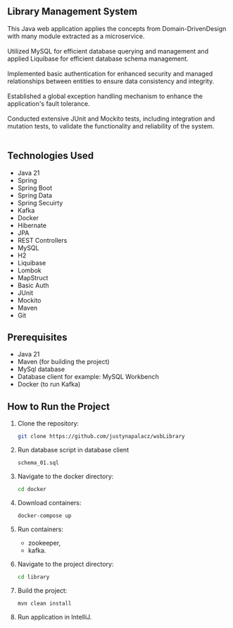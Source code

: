 ## Library Management System


This Java web application applies the concepts from Domain-DrivenDesign with many module extracted as a microservice.
<br>
<br>
Utilized MySQL for efficient database querying and management and applied Liquibase for efficient database schema management.
<br>
<br>
Implemented basic authentication for enhanced security and managed relationships between entities to ensure data consistency and integrity.
<br>
<br>
Established a global exception handling mechanism to enhance the application's fault tolerance.
<br>
<br>
Conducted extensive JUnit and Mockito tests, including integration and mutation tests, to validate the functionality and reliability of the system.
<br>
<br>

## Technologies Used
- Java 21
- Spring
- Spring Boot
- Spring Data
- Spring Secuirty
- Kafka
- Docker
- Hibernate
- JPA
- REST Controllers
- MySQL
- H2
- Liquibase
- Lombok
- MapStruct
- Basic Auth
- JUnit
- Mockito
- Maven
- Git

## Prerequisites

- Java 21
- Maven (for building the project)
- MySql database
- Database client for example: MySQL Workbench
- Docker (to run Kafka)

## How to Run the Project

1. Clone the repository:
    ```bash
    git clone https://github.com/justynapalacz/wsbLibrary
    ```

2. Run database script in database client
    ```bash
    schema_01.sql
    ```

3. Navigate to the docker directory:
    ```bash
    cd docker
    ```

4. Download containers:
   ```bash
   docker-compose up
   ```
   
5. Run containers: 
   - zookeeper,
   - kafka.
   

6. Navigate to the project directory:
    ```bash
    cd library
    ```

7. Build the project:
    ```bash
    mvn clean install
    ```

8. Run application in IntelliJ.

